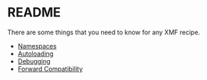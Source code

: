 # README

There are some things that you need to know for any XMF recipe.

* [Namespaces](namespaces.md)
* [Autoloading](autoloader.md)
* [Debugging](debugging.md)
* [Forward Compatibility](compatibility.md)

